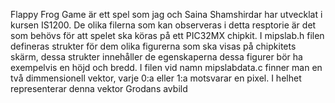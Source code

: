 Flappy Frog Game är ett spel som jag och Saina Shamshirdar har utvecklat i kursen IS1200. De olika filerna som kan observeras i detta resptorie är det som behövs för att spelet ska köras på ett PIC32MX chipkit. I mipslab.h filen defineras strukter för dem olika figurerna som ska visas på chipkitets skärm, dessa strukter innehåller de egenskaperna dessa figurer bör ha exempelvis en höjd och bredd.  I filen vid namn mipslabdata.c finner man en två dimmensionell vektor, varje 0:a eller 1:a motsvarar en pixel. I helhet representerar denna vektor Grodans avbild
 

